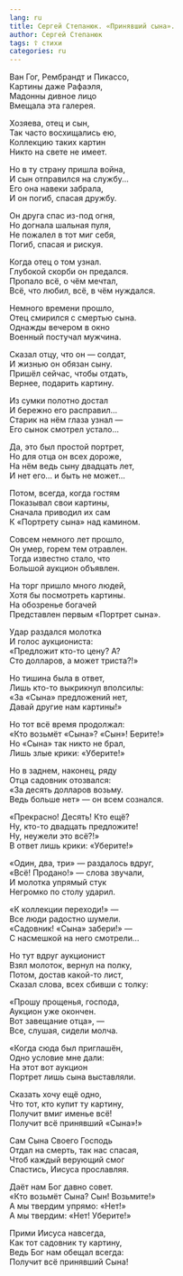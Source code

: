 ```yaml
---
lang: ru
title: Сергей Степанюк. «Принявший сына».
author: Сергей Степанюк
tags: ☦ стихи
categories: ru
---
```


Ван Гог, Рембрандт и Пикассо,  
Картины даже Рафаэля,  
Мадонны дивное лицо  
Вмещала эта галерея.

Хозяева, отец и сын,  
Так часто восхищались ею,  
Коллекцию таких картин  
Никто на свете не имеет.

Но в ту страну пришла война,  
И сын отправился на службу...  
Его она навеки забрала,  
И он погиб, спасая дружбу.

Он друга спас из-под огня,  
Но догнала шальная пуля,  
Не пожалел в тот миг себя,  
Погиб, спасая и рискуя.

Когда отец о том узнал.  
Глубокой скорби он предался.  
Пропало всё, о чём мечтал,  
Всё, что любил, всё, в чём нуждался.

Немного времени прошло,  
Отец смирился с смертью сына.  
Однажды вечером в окно  
Военный постучал мужчина.

Сказал отцу, что он — солдат,  
И жизнью он обязан сыну.  
Пришёл сейчас, чтобы отдать,  
Вернее, подарить картину.

Из сумки полотно достал  
И бережно его расправил...  
Старик на нём глаза узнал —  
Его сынок смотрел устало...

Да, это был простой портрет,  
Но для отца он всех дороже,  
На нём ведь сыну двадцать лет,  
И нет его... и быть не может...

Потом, всегда, когда гостям  
Показывал свои картины,  
Сначала приводил их сам  
К «Портрету сына» над камином.

Совсем немного лет прошло,  
Он умер, горем тем отравлен.  
Тогда известно стало, что  
Большой аукцион объявлен.

На торг пришло много людей,  
Хотя бы посмотреть картины.  
На обозренье богачей  
Представлен первым «Портрет сына».

Удар раздался молотка  
И голос аукциониста:  
«Предложит кто-то цену? А?  
Сто долларов, а может триста?!»

Но тишина была в ответ,  
Лишь кто-то выкрикнул вполсилы:  
«За «Сына» предложений нет,  
Давай другие нам картины!»

Но тот всё время продолжал:  
«Кто возьмёт «Сына»? «Сын»! Берите!»  
Но «Сына» так никто не брал,  
Лишь злые крики: «Уберите!»

Но в заднем, наконец, ряду  
Отца садовник отозвался:  
«За десять долларов возьму.  
Ведь больше нет» — он всем сознался.

«Прекрасно! Десять! Кто ещё?  
Ну, кто-то двадцать предложите!  
Ну, неужели это всё?!»  
В ответ лишь крики: «Уберите!»

«Один, два, три» — раздалось вдруг,  
«Всё! Продано!» — слова звучали,  
И молотка упрямый стук  
Негромко по столу ударил.

«К коллекции переходи!» —  
Все люди радостно шумели.  
«Садовник! «Сына» забери!» —  
С насмешкой на него смотрели...

Но тут вдруг аукционист  
Взял молоток, вернул на полку,  
Потом, достав какой-то лист,  
Сказал слова, всех сбивши с толку:

«Прошу прощенья, господа,  
Аукцион уже окончен.  
Вот завещание отца», —  
Все, слушая, сидели молча.

«Когда сюда был приглашён,  
Одно условие мне дали:  
На этот вот аукцион  
Портрет лишь сына выставляли.

Сказать хочу ещё одно,  
Что тот, кто купит ту картину,  
Получит вмиг именье всё!  
Получит всё принявший «Сына»!»

Сам Сына Своего Господь  
Отдал на смерть, так нас спасая,  
Чтоб каждый верующий смог  
Спастись, Иисуса прославляя.

Даёт нам Бог давно совет.  
«Кто возьмёт Сына? Сын! Возьмите!»  
А мы твердим упрямо: «Нет!»  
А мы твердим: «Нет! Уберите!»

Прими Иисуса навсегда,  
Как тот садовник ту картину,  
Ведь Бог нам обещал всегда:  
Получит всё принявший Сына!
